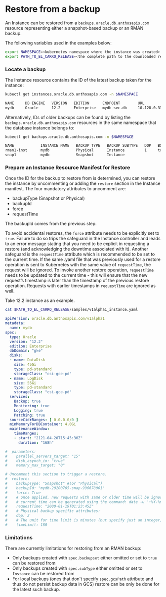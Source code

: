 # Restore from a backup

An Instance can be restored from a `backups.oracle.db.anthosapis.com` resource
representing either a snapshot-based backup or an RMAN backup.

The following variables used in the examples below:

```sh
export NAMESPACE=<kubernetes namespace where the instance was created>
export PATH_TO_EL_CARRO_RELEASE=<the complete path to the downloaded release directory>
```

### Locate a backup

The Instance resource contains the ID of the latest backup taken for the instance:

```sh
kubectl get instances.oracle.db.anthosapis.com -n $NAMESPACE
```

```sh
NAME     DB ENGINE   VERSION   EDITION      ENDPOINT        URL                DB NAMES      BACKUP ID                        READYSTATUS   READYREASON      DBREADYSTATUS   DBREADYREASON
mydb     Oracle      12.2      Enterprise   mydb-svc.db     10.128.0.33:6021   [pdb1, pdb2]  mydb-20210427-phys-885709718     True          CreateComplete   True            CreateComplete
```

Alternatively, IDs of older backups can be found by listing the
`backups.oracle.db.anthosapis.com` resources in the same namespace that the
database instance belongs to:

```sh
kubectl get backups.oracle.db.anthosapis.com -n $NAMESPACE
```

```sh
NAME            INSTANCE NAME   BACKUP TYPE   BACKUP SUBTYPE   DOP   BS/IC   GCS PATH   PHASE       BACKUP ID                        BACKUP TIME
rman1-inst      mydb            Physical      Instance         1     true               Succeeded   mydb-20210427-phys-885709718     20210427210913
snap1           mydb            Snapshot      Instance                                  Succeeded   mydb-20210427-snap-416248334     20210427182828
```

### Prepare an Instance Resource Manifest for Restore

Once the ID for the backup to restore from is determined, you can restore the
instance by uncommenting or adding the `restore` section in the Instance
manifest. The four mandatory attributes to uncomment are:

*   backupType (Snapshot or Physical)
*   backupId
*   force
*   requestTime

The backupId comes from the previous step.

To avoid accidental restores, the `force` attribute needs to be explicitly set
to `true`. Failure to do so trips the safeguard in the Instance controller and
leads to an error message stating that you need to be explicit in requesting a
restore (and acknowledging the downtime associated with it). Another safeguard
is the `requestTime` attribute which is recommended to be set to the current
time. If the same .yaml file that was previously used for a restore operation is
sent to Kubernetes with the same value of `requestTime`, the request will be
ignored. To invoke another restore operation, `requestTime` needs to be updated
to the current time - this will ensure that the new request’s timestamp is
later than the timestamp of the previous restore operation. Requests with
earlier timestamps in `requestTime` are ignored as well.

Take 12.2 instance as an example.
```sh
cat $PATH_TO_EL_CARRO_RELEASE/samples/v1alpha1_instance.yaml
```

```yaml
apiVersion: oracle.db.anthosapis.com/v1alpha1
metadata:
  name: mydb
spec:
  type: Oracle
  version: "12.2"
  edition: Enterprise
  dbDomain: "gke"
  disks:
  - name: DataDisk
    size: 45Gi
    type: pd-standard
    storageClass: "csi-gce-pd"
  - name: LogDisk
    size: 55Gi
    type: pd-standard
    storageClass: "csi-gce-pd"
  services:
    Backup: true
    Monitoring: true
    Logging: true
    Patching: true
  sourceCidrRanges: [ 0.0.0.0/0 ]
  minMemoryForDBContainer: 4.0Gi
  maintenanceWindow:
    timeRanges:
    - start: "2121-04-20T15:45:30Z"
      duration: "168h"

#  parameters:
#    parallel_servers_target: "15"
#    disk_asynch_io: "true"
#    memory_max_target: "0"

# Uncomment this section to trigger a restore.
#  restore:
#    backupType: "Snapshot" #(or "Physical")
#    backupId: "mydb-20200705-snap-996678001"
#    force: True
#    # once applied, new requests with same or older time will be ignored,
#    # current time can be generated using the command: date -u '+%Y-%m-%dT%H:%M:%SZ'
#    requestTime: "2000-01-19T01:23:45Z"
#    # Physical backup specific attributes:
#    dop: 2
#    # The unit for time limit is minutes (but specify just an integer).
#    timeLimit: 180
```

### Limitations

There are currently limitations for restoring from an RMAN backup:

*   Only backups created with `spec.backupset` either omitted or set to `true`
    can be restored from
*   Only backups created with `spec.subType` either omitted or set to `Instance`
    can be restored from
*   For local backups (ones that don't specify `spec.gcsPath` attribute and thus
    do not persist backup data in GCS) restore can be only be done for the latest
    such backup.
